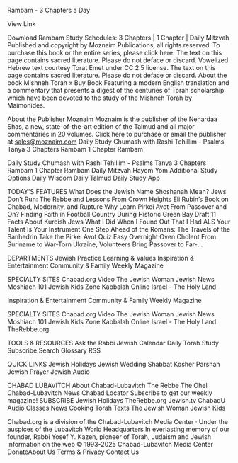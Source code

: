 Rambam - 3 Chapters a Day

View Link

Download Rambam Study Schedules: 3 Chapters | 1 Chapter | Daily Mitzvah Published and copyright by Moznaim Publications, all rights reserved. To purchase this book or the entire series, please click here. The text on this page contains sacred literature. Please do not deface or discard. Vowelized Hebrew text courtesy Torat Emet under CC 2.5 license. The text on this page contains sacred literature. Please do not deface or discard. About the book Mishneh Torah » Buy Book Featuring a modern English translation and a commentary that presents a digest of the centuries of Torah scholarship which have been devoted to the study of the Mishneh Torah by Maimonides.

About the Publisher Moznaim Moznaim is the publisher of the Nehardaa Shas, a new, state-of-the-art edition of the Talmud and all major commentaries in 20 volumes. Click here to purchase or email the publisher at sales@moznaim.com Daily Study Chumash with Rashi Tehillim - Psalms Tanya 3 Chapters Rambam 1 Chapter Rambam

Daily Study Chumash with Rashi Tehillim - Psalms Tanya 3 Chapters Rambam 1 Chapter Rambam Daily Mitzvah Hayom Yom Additional Study Options Daily Wisdom Daily Talmud Daily Study App

TODAY'S FEATURES What Does the Jewish Name Shoshanah Mean? Jews Don’t Run: The Rebbe and Lessons From Crown Heights Eli Rubin’s Book on Chabad, Modernity, and Rupture Why Learn Pirkei Avot From Passover and On? Finding Faith in Football Country During Historic Green Bay Draft 11 Facts About Kurdish Jews What I Did When I Found Out That I Had ALS Your Talent Is Your Instrument One Step Ahead of the Romans: The Travels of the Sanhedrin Take the Pirkei Avot Quiz Easy Overnight Oven Cholent From Suriname to War-Torn Ukraine, Volunteers Bring Passover to Far-...

DEPARTMENTS Jewish Practice Learning & Values Inspiration & Entertainment Community & Family Weekly Magazine

SPECIALTY SITES Chabad.org Video The Jewish Woman Jewish News Moshiach 101 Jewish Kids Zone Kabbalah Online Israel - The Holy Land

Inspiration & Entertainment Community & Family Weekly Magazine

SPECIALTY SITES Chabad.org Video The Jewish Woman Jewish News Moshiach 101 Jewish Kids Zone Kabbalah Online Israel - The Holy Land TheRebbe.org

TOOLS & RESOURCES Ask the Rabbi Jewish Calendar Daily Torah Study Subscribe Search Glossary RSS

QUICK LINKS Jewish Holidays Jewish Wedding Shabbat Kosher Parshah Jewish Prayer Jewish Audio

CHABAD LUBAVITCH About Chabad-Lubavitch The Rebbe The Ohel Chabad-Lubavitch News Chabad Locator Subscribe to get our weekly magazine! SUBSCRIBE Jewish Holidays TheRebbe.org Jewish.tv ChabadU Audio Classes News Cooking Torah Texts The Jewish Woman Jewish Kids

Chabad.org is a division of the Chabad-Lubavitch Media Center · Under the auspices of the Lubavitch World Headquarters In everlasting memory of our founder, Rabbi Yosef Y. Kazen, pioneer of Torah, Judaism and Jewish information on the web © 1993-2025 Chabad-Lubavitch Media Center DonateAbout Us Terms & Privacy Contact Us